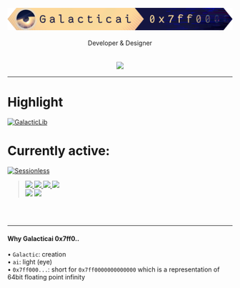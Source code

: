 <p align=center>
    <img width=960 src="/Galacticai.png" />
    <br/><br/>
    Developer & Designer
    <br/><br/><br/>
    <img src="https://github-readme-stats.vercel.app/api/top-langs/?username=galacticai&layout=compact&theme=tokyonight" />
</p>

---
# Highlight

[![GalacticLib](https://github-readme-stats.vercel.app/api/pin/?username=galacticai&repo=GalacticLib.Complete&theme=tokyonight)](https://github.com/galacticai/GalacticLib.Complete)

# Currently active:

[![Sessionless](https://github-readme-stats.vercel.app/api/pin/?username=galacticai&repo=sessionless&theme=tokyonight)](https://github.com/galacticai/sessionless)

> <a href="#"> 
>     <img src="https://img.shields.io/badge/-Supporting-gray" />
>     <img src="https://img.shields.io/badge/.NET-7-0078D4?labelColor=512BD4" />
>     <img src="https://img.shields.io/badge/-Windows-white?logo=windows-11&logoColor=0078D4" />
>     <img src="https://img.shields.io/badge/-Linux-white?logo=linux&logoColor=111111" />
> </a>
> <br/>
> <img src="https://img.shields.io/badge/%C2%A9Galacticai-2023-white?link=https://github.com/Galacticai" />
> <img src="https://img.shields.io/badge/-GPL--3.0-white?logo=gnu&logoColor=A42E2B">

<br/>
<br/>

---

#### Why Galacticai 0x7ff0..
• `Galactic`: creation
<br/>
• `ai`: light (eye)
<br/>
• `0x7ff000...`: short for `0x7ff0000000000000` which is a representation of 64bit floating point infinity

